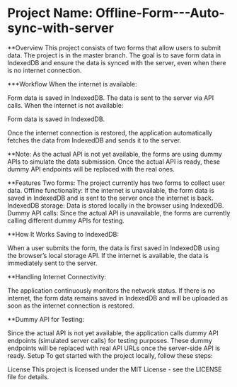 


# Project Name: Offline-Form---Auto-sync-with-server

**Overview
This project consists of two forms that allow users to submit data. The project is in the master branch. The goal is to save form data in IndexedDB and ensure the data is synced with the server, even when there is no internet connection.

***Workflow
When the internet is available:

Form data is saved in IndexedDB.
The data is sent to the server via API calls.
When the internet is not available:

Form data is saved in IndexedDB.

Once the internet connection is restored, the application automatically fetches the data from IndexedDB and sends it to the server.

**Note: As the actual API is not yet available, the forms are using dummy APIs to simulate the data submission. Once the actual API is ready, these dummy API endpoints will be replaced with the real ones.

**Features
Two forms: The project currently has two forms to collect user data.
Offline functionality: If the internet is unavailable, the form data is saved in IndexedDB and is sent to the server once the internet is back.
IndexedDB storage: Data is stored locally in the browser using IndexedDB.
Dummy API calls: Since the actual API is unavailable, the forms are currently calling different dummy APIs for testing.

**How It Works
Saving to IndexedDB:

When a user submits the form, the data is first saved in IndexedDB using the browser’s local storage API.
If the internet is available, the data is immediately sent to the server.

**Handling Internet Connectivity:

The application continuously monitors the network status.
If there is no internet, the form data remains saved in IndexedDB and will be uploaded as soon as the internet connection is restored.

**Dummy API for Testing:

Since the actual API is not yet available, the application calls dummy API endpoints (simulated server calls) for testing purposes.
These dummy endpoints will be replaced with real API URLs once the server-side API is ready.
Setup
To get started with the project locally, follow these steps:


License
This project is licensed under the MIT License - see the LICENSE file for details.
